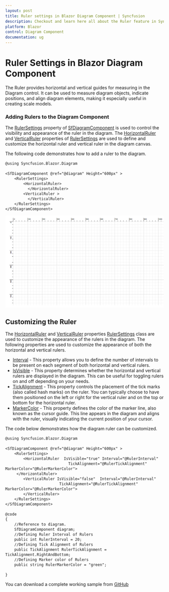 ```yaml
---
layout: post
title: Ruler settings in Blazor Diagram Component | Syncfusion
description: Checkout and learn here all about the Ruler feature in Syncfusion Blazor Diagram component and more.
platform: Blazor
control: Diagram Component
documentation: ug
---
```


# Ruler Settings in Blazor Diagram Component

The Ruler provides horizontal and vertical guides for measuring in the Diagram control. It can be used to measure diagram objects, indicate positions, and align diagram elements, making it especially useful in creating scale models.

### Adding Rulers to the Diagram Component

The [RulerSettings](https://help.syncfusion.com/cr/blazor/Syncfusion.Blazor.Diagram.SfDiagramComponent.html#Syncfusion_Blazor_Diagram_SfDiagramComponent_RulerSettings) property of [SfDiagramComponent](https://help.syncfusion.com/cr/blazor/Syncfusion.Blazor.Diagram.SfDiagramComponent.html) is used to control the visibility and appearance of the ruler in the diagram. The [HorizontalRuler](https://help.syncfusion.com/cr/blazor/Syncfusion.Blazor.Diagram.RulerSettings.html#Syncfusion_Blazor_Diagram_RulerSettings_HorizontalRuler) and [VerticalRuler](https://help.syncfusion.com/cr/blazor/Syncfusion.Blazor.Diagram.RulerSettings.html#Syncfusion_Blazor_Diagram_RulerSettings_VerticalRuler) properties of [RulerSettings](https://help.syncfusion.com/cr/blazor/Syncfusion.Blazor.Diagram.SfDiagramComponent.html#Syncfusion_Blazor_Diagram_SfDiagramComponent_RulerSettings) are used to define and customize the horizontal ruler and vertical ruler in the diagram canvas.

The following code demonstrates how to add a ruler to the diagram.

```cshtml
@using Syncfusion.Blazor.Diagram

<SfDiagramComponent @ref="@diagram" Height="600px" >
	<RulerSettings>
        <HorizontalRuler>
          </HorizontalRuler>
        <VerticalRuler >
          </VerticalRuler>
    </RulerSettings>
</SfDiagramComponent>

```

![Ruler](images/Ruler.png)

## Customizing the Ruler

   The [HorizontalRuler](https://help.syncfusion.com/cr/blazor/Syncfusion.Blazor.Diagram.RulerSettings.html#Syncfusion_Blazor_Diagram_RulerSettings_HorizontalRuler) and [VerticalRuler](https://help.syncfusion.com/cr/blazor/Syncfusion.Blazor.Diagram.RulerSettings.html#Syncfusion_Blazor_Diagram_RulerSettings_VerticalRuler) properties [RulerSettings](https://help.syncfusion.com/cr/blazor/Syncfusion.Blazor.Diagram.SfDiagramComponent.html#Syncfusion_Blazor_Diagram_SfDiagramComponent_RulerSettings) class are used to customize the appearance of the rulers in the diagram. The following properties are used to customize the appearance of both the horizontal and vertical rulers.

* [Interval](https://help.syncfusion.com/cr/blazor/Syncfusion.Blazor.Diagram.DiagramRuler.html#Syncfusion_Blazor_Diagram_DiagramRuler_Interval) - This property allows you to define the number of intervals to be present on each segment of both horizontal and vertical rulers.
* [IsVisible](https://help.syncfusion.com/cr/blazor/Syncfusion.Blazor.Diagram.DiagramRuler.html#Syncfusion_Blazor_Diagram_DiagramRuler_IsVisible) - This property determines whether the horizontal and vertical rulers are displayed in the diagram. This can be useful for toggling rulers on and off depending on your needs.
* [TickAlignment](https://help.syncfusion.com/cr/blazor/Syncfusion.Blazor.Diagram.DiagramRuler.html#Syncfusion_Blazor_Diagram_DiagramRuler_TickAlignment) - This property controls the placement of the tick marks (also called hash marks) on the ruler. You can typically choose to have them positioned on the left or right for the vertical ruler and on the top or bottom for the horizontal ruler.
* [MarkerColor](https://help.syncfusion.com/cr/blazor/Syncfusion.Blazor.Diagram.DiagramRuler.html#Syncfusion_Blazor_Diagram_DiagramRuler_MarkerColor) - This property defines the color of the marker line, also known as the cursor guide. This line appears in the diagram and aligns with the ruler, visually indicating the current position of your cursor.

The code below demonstrates how the diagram ruler can be customized.

```cshtml
@using Syncfusion.Blazor.Diagram

<SfDiagramComponent @ref="@diagram" Height="600px" >
	<RulerSettings>
        <HorizontalRuler  IsVisible="true" Interval="@RulerInterval" 
                            TickAlignment="@RulerTickAlignment" MarkerColor="@RulerMarkerColor">
     </HorizontalRuler>
        <VerticalRuler IsVisible="false"  Interval="@RulerInterval" 
                        TickAlignment="@RulerTickAlignment" MarkerColor="@RulerMarkerColor">
        </VerticalRuler>
    </RulerSettings>
</SfDiagramComponent>

@code
{
    //Reference to diagram.
    SfDiagramComponent diagram;
    //Defining Ruler Interval of Rulers
    public int RulerInterval = 20;
    //Defining Tick Alignment of Rulers
    public TickAlignment RulerTickAlignment = TickAlignment.RightAndBottom;
    //Defining Marker color of Rulers
    public string RulerMarkerColor = "green";

}

```
You can download a complete working sample from [GitHub](https://github.com/SyncfusionExamples/Blazor-Diagram-Examples/tree/master/UG-Samples/Ruler/CustomizingRuler)

